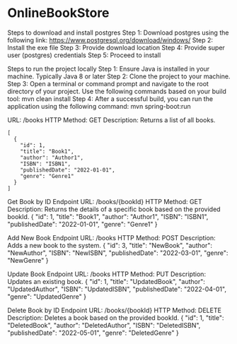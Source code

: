 # OnlineBookStore


Steps to download and install postgres
Step 1: Download postgres using the following link: https://www.postgresql.org/download/windows/
Step 2: Install the exe file
Step 3: Provide download location
Step 4: Provide super user (postgres) credentials
Step 5: Proceed to install



Steps to run the project locally
Step 1: Ensure Java is installed in your machine. Typically Java 8 or later
Step 2: Clone the project to your machine.
Step 3: Open a terminal or command prompt and navigate to the root directory of your project. Use the following commands based on your build tool: mvn clean install
Step 4: After a successful build, you can run the application using the following command: mvn spring-boot:run 


URL: /books
HTTP Method: GET
Description: Returns a list of all books.
```
[
  {
    "id": 1,
    "title": "Book1",
    "author": "Author1",
    "ISBN": "ISBN1",
    "publishedDate": "2022-01-01",
    "genre": "Genre1"
  }
]

```

Get Book by ID Endpoint
URL: /books/{bookId}
HTTP Method: GET
Description: Returns the details of a specific book based on the provided bookId.
{
  "id": 1,
  "title": "Book1",
  "author": "Author1",
  "ISBN": "ISBN1",
  "publishedDate": "2022-01-01",
  "genre": "Genre1"
}


Add New Book Endpoint
URL: /books
HTTP Method: POST
Description: Adds a new book to the system.
{
  "id": 3,
  "title": "NewBook",
  "author": "NewAuthor",
  "ISBN": "NewISBN",
  "publishedDate": "2022-03-01",
  "genre": "NewGenre"
}


Update Book Endpoint
URL: /books
HTTP Method: PUT
Description: Updates an existing book.
{
  "id": 1,
  "title": "UpdatedBook",
  "author": "UpdatedAuthor",
  "ISBN": "UpdatedISBN",
  "publishedDate": "2022-04-01",
  "genre": "UpdatedGenre"
}


Delete Book by ID Endpoint
URL: /books/{bookId}
HTTP Method: DELETE
Description: Deletes a book based on the provided bookId.
{
  "id": 1,
  "title": "DeletedBook",
  "author": "DeletedAuthor",
  "ISBN": "DeletedISBN",
  "publishedDate": "2022-05-01",
  "genre": "DeletedGenre"
}


